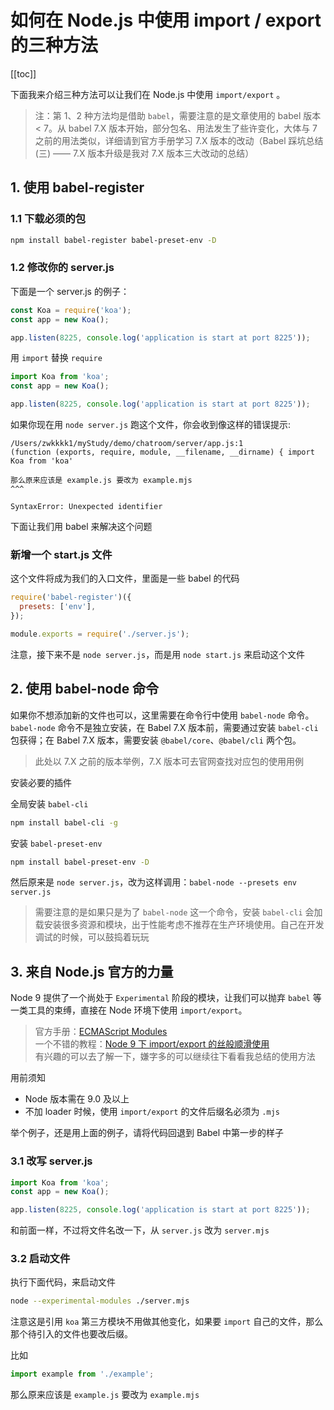 # 如何在 Node.js 中使用 import / export 的三种方法

[[toc]]

下面我来介绍三种方法可以让我们在 Node.js 中使用 `import/export` 。

> 注：第 1、2 种方法均是借助 `babel`，需要注意的是文章使用的 babel 版本 < 7。从 babel 7.X 版本开始，部分包名、用法发生了些许变化，大体与 7 之前的用法类似，详细请到官方手册学习 7.X 版本的改动（Babel 踩坑总结(三) —— 7.X 版本升级是我对 7.X 版本三大改动的总结）

## 1. 使用 babel-register

### 1.1 下载必须的包

```sh
npm install babel-register babel-preset-env -D
```

### 1.2 修改你的 server.js

下面是一个 server.js 的例子：

```js
const Koa = require('koa');
const app = new Koa();

app.listen(8225, console.log('application is start at port 8225'));
```

用 `import` 替换 `require`

```js
import Koa from 'koa';
const app = new Koa();

app.listen(8225, console.log('application is start at port 8225'));
```

如果你现在用 `node server.js` 跑这个文件，你会收到像这样的错误提示:

```
/Users/zwkkkk1/myStudy/demo/chatroom/server/app.js:1
(function (exports, require, module, __filename, __dirname) { import Koa from 'koa'

那么原来应该是 example.js 要改为 example.mjs                                                                     ^^^

SyntaxError: Unexpected identifier
```

下面让我们用 babel 来解决这个问题

### 新增一个 start.js 文件

这个文件将成为我们的入口文件，里面是一些 babel 的代码

```js
require('babel-register')({
  presets: ['env'],
});

module.exports = require('./server.js');
```

注意，接下来不是 `node server.js`，而是用 `node start.js` 来启动这个文件

## 2. 使用 babel-node 命令

如果你不想添加新的文件也可以，这里需要在命令行中使用 `babel-node` 命令。`babel-node` 命令不是独立安装，在 Babel 7.X 版本前，需要通过安装 `babel-cli` 包获得；在 Babel 7.X 版本，需要安装 `@babel/core`、`@babel/cli` 两个包。

> 此处以 7.X 之前的版本举例，7.X 版本可去官网查找对应包的使用用例

安装必要的插件

全局安装 `babel-cli`

```sh
npm install babel-cli -g
```

安装 `babel-preset-env`

```sh
npm install babel-preset-env -D
```

然后原来是 `node server.js`，改为这样调用：`babel-node --presets env server.js`

> 需要注意的是如果只是为了 `babel-node` 这一个命令，安装 `babel-cli` 会加载安装很多资源和模块，出于性能考虑不推荐在生产环境使用。自己在开发调试的时候，可以鼓捣着玩玩

## 3. 来自 Node.js 官方的力量

Node 9 提供了一个尚处于 `Experimental` 阶段的模块，让我们可以抛弃 `babel` 等一类工具的束缚，直接在 Node 环境下使用 `import/export`。

> 官方手册：[ECMAScript Modules](http://nodejs.cn/api/esm.html#esm_ecmascript_modules)  
> 一个不错的教程：[Node 9 下 import/export 的丝般顺滑使用](https://github.com/ChenShenhai/blog/issues/24)  
> 有兴趣的可以去了解一下，嫌字多的可以继续往下看看我总结的使用方法

用前须知

- Node 版本需在 9.0 及以上
- 不加 loader 时候，使用 `import/export` 的文件后缀名必须为 `.mjs`

举个例子，还是用上面的例子，请将代码回退到 Babel 中第一步的样子

### 3.1 改写 server.js

```js
import Koa from 'koa';
const app = new Koa();

app.listen(8225, console.log('application is start at port 8225'));
```

和前面一样，不过将文件名改一下，从 `server.js` 改为 `server.mjs`

### 3.2 启动文件

执行下面代码，来启动文件

```sh
node --experimental-modules ./server.mjs
```

注意这是引用 `koa` 第三方模块不用做其他变化，如果要 `import` 自己的文件，那么那个待引入的文件也要改后缀。

比如

```js
import example from './example';
```

那么原来应该是 `example.js` 要改为 `example.mjs`
